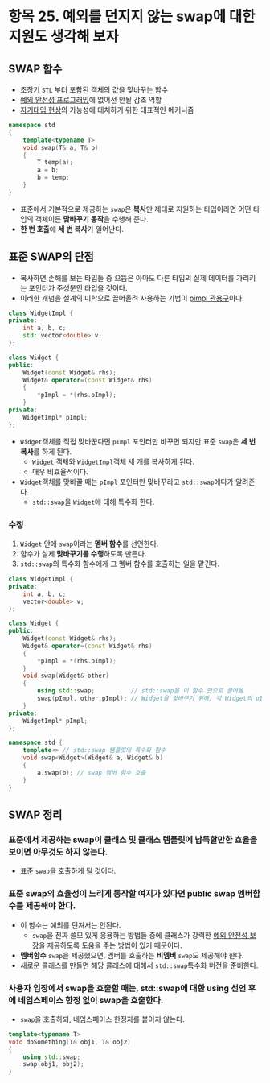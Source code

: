 # 항목 25. 예외를 던지지 않는 swap에 대한 지원도 생각해 보자
## SWAP 함수
- 초창기 `STL` 부터 포함된 객체의 값을 맞바꾸는 함수
- [예외 안전성 프로그래밍](/Chapter5/Item29.md)에 없어선 안될 감초 역할
- [자기대입 현상](/Chapter2/Item11.md)의 가능성에 대처하기 위한 대표적인 메커니즘
```cpp
namespace std 
{
    template<typename T>
    void swap(T& a, T& b)
    {
        T temp(a);
        a = b;
        b = temp;
    }
}
```
- 표준에서 기본적으로 제공하는 `swap`은 **복사**만 제대로 지원하는 타입이라면 어떤 타입의 객체이든 **맞바꾸기 동작**을 수행해 준다.
- **한 번 호출**에 **세 번 복사**가 일어난다.

## 표준 SWAP의 단점
- 복사하면 손해를 보는 타입들 중 으뜸은 아마도 다른 타입의 실제 데이터를 가리키는 포인터가 주성분인 타입을 것이다.
- 이러한 개념을 설계의 미학으로 끌어올려 사용하는 기법이 [pimpl 관용구](/Chapter5/Item31.md)이다.
```cpp
class WidgetImpl {
private:
    int a, b, c;
    std::vector<double> v;
};

class Widget {
public:
    Widget(const Widget& rhs);
    Widget& operator=(const Widget& rhs)
    {
        *pImpl = *(rhs.pImpl);
    }
private:
    WidgetImpl* pImpl;
};
```
- `Widget`객체를 직접 맞바꾼다면 `pImpl` 포인터만 바꾸면 되지만 표준 `swap`은 **세 번 복사**를 하게 된다.
  - `Widget` 객체와 `WidgetImpl`객체 세 개를 복사하게 된다.
  - 매우 비효율적이다.
- `Widget`객체를 맞바꿀 때는 `pImpl` 포인터만 맞바꾸라고 `std::swap`에다가 알려준다.
    - `std::swap`을 `Widget`에 대해 특수화 한다.

### 수정
1. `Widget` 안에 `swap`이라는 **멤버 함수**를 선언한다.
2. 함수가 실제 **맞바꾸기를 수행**하도록 만든다.
3. `std::swap`의 특수화 함수에게 그 멤버 함수를 호출하는 일을 맡긴다.

```cpp
class WidgetImpl {
private:
    int a, b, c;
    vector<double> v;
};

class Widget {
public:
    Widget(const Widget& rhs);
    Widget& operator=(const Widget& rhs)
    {
        *pImpl = *(rhs.pImpl);
    }
    void swap(Widget& other)
    {
        using std::swap;          // std::swap을 이 함수 안으로 끌어옴
        swap(pImpl, other.pImpl); // Widget을 맞바꾸기 위해, 각 Widget의 pImpl포인터를 맞바꾼다.
    }
private:
    WidgetImpl* pImpl;
};

namespace std {
    template<> // std::swap 템플릿의 특수화 함수
    void swap<Widget>(Widget& a, Widget& b)
    {
        a.swap(b); // swap 멤버 함수 호출
    }
}
```

## SWAP 정리
### 표준에서 제공하는 swap이 클래스 및 클래스 템플릿에 납득할만한 효율을 보이면 아무것도 하지 않는다.
- 표준 `swap`을 호출하게 될 것이다.
  
### 표준 swap의 효율성이 느리게 동작할 여지가 있다면 public swap 멤버함수를 제공해야 한다.
- 이 함수는 예외를 던져서는 안된다.
    - `swap`을 진짜 쓸모 있게 응용하는 방법들 중에 클래스가 강력한 [예외 안전성 보장](/Chapter5/Item29.md)을 제공하도록 도움을 주는 방법이 있기 때문이다.
- **멤버함수** `swap`을 제공했으면, 멤버를 호출하는 **비멤버** `swap`도 제공해야 한다.
- 새로운 클래스를 만들면 해당 클래스에 대해서 `std::swap`특수화 버전을 준비한다.

### 사용자 입장에서 swap을 호출할 때는, std::swap에 대한 using 선언 후에 네임스페이스 한정 없이 swap을 호출한다.
- `swap`을 호출하되, 네임스페이스 한정자를 붙이지 않는다.
```cpp
template<typename T>
void doSomething(T& obj1, T& obj2)
{
    using std::swap;
    swap(obj1, obj2);
}
```